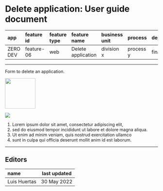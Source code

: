 # Delete application: User guide document

| app      | feature id | feature type | feature name       | business unit | process   | department |
| :------- | :--------- | :----------- | :----------------- | :------------ | :-------- | :--------- |
| ZERO DEV | feature-06 | web          | Delete application | division x    | process y | finance    |

---

Form to delete an application.

<img src="https://i.ibb.co/rt0Hf3q/video.png" width="100">

![](https://instrktiv.com/media/user-manual-template/screenshots-snagit.webp)

1. Lorem ipsum dolor sit amet, consectetur adipiscing elit,
2. sed do eiusmod tempor incididunt ut labore et dolore magna aliqua.
3. Ut enim ad minim veniam, quis nostrud exercitation ullamco
4. sunt in culpa qui officia deserunt mollit anim id est laborum.

---

## Editors

| name         | last updated |
| :----------- | ------------ |
| Luis Huertas | 30 May 2022  |
